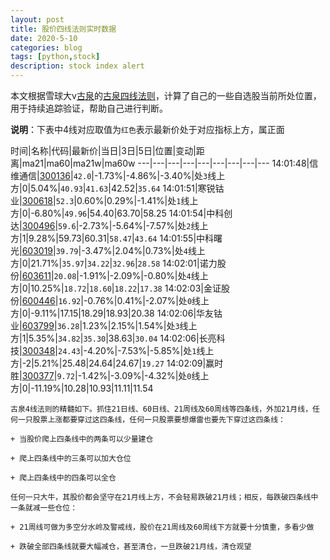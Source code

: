 ```yaml
---
layout: post
title: 股价四线法则实时数据
date: 2020-5-10
categories: blog
tags: [python,stock]
description: stock index alert
---
```



本文根据雪球大v[古泉](https://xueqiu.com/u/7148646888)的[古泉四线法则](https://xueqiu.com/7148646888/130498192)，计算了自己的一些自选股当前所处位置，用于持续追踪验证，帮助自己进行判断。

**说明**：下表中4线对应取值为`红色`表示最新价处于对应指标上方，属正面

时间|名称|代码|最新价|当日|3日|5日|位置|变动|距离|ma21|ma60|ma21w|ma60w
---|---|---|---|---|---|---|---|---
14:01:48|信维通信|[300136](https://xueqiu.com/S/SZ300136)|`42.0`|-1.73%|-4.86%|-3.40%|处`3`线上方|0|5.04%|`40.93`|`41.63`|42.52|`35.64`
14:01:51|寒锐钴业|[300618](https://xueqiu.com/S/SZ300618)|`52.3`|0.60%|0.29%|-1.41%|处`1`线上方|0|-6.80%|`49.96`|54.40|63.70|58.25
14:01:54|中科创达|[300496](https://xueqiu.com/S/SZ300496)|`59.6`|-2.73%|-5.64%|-7.57%|处`2`线上方|1|9.28%|59.73|60.31|`58.47`|`43.64`
14:01:55|中科曙光|[603019](https://xueqiu.com/S/SH603019)|`39.79`|-3.47%|2.04%|0.73%|处`4`线上方|0|21.71%|`35.97`|`34.22`|`32.96`|`28.58`
14:02:01|诺力股份|[603611](https://xueqiu.com/S/SH603611)|`20.08`|-1.91%|-2.09%|-0.80%|处`4`线上方|0|10.25%|`18.72`|`18.60`|`18.22`|`17.38`
14:02:03|金证股份|[600446](https://xueqiu.com/S/SH600446)|`16.92`|-0.76%|0.41%|-2.07%|处`0`线上方|0|-9.11%|17.15|18.29|18.93|20.38
14:02:06|华友钴业|[603799](https://xueqiu.com/S/SH603799)|`36.28`|1.23%|2.15%|1.54%|处`3`线上方|1|5.35%|`34.82`|`35.30`|38.63|`30.04`
14:02:06|长亮科技|[300348](https://xueqiu.com/S/SZ300348)|`24.43`|-4.20%|-7.53%|-5.85%|处`1`线上方|-2|5.21%|25.48|24.64|24.67|`19.27`
14:02:09|赢时胜|[300377](https://xueqiu.com/S/SZ300377)|`9.72`|-1.42%|-3.09%|-4.32%|处`0`线上方|0|-11.19%|10.28|10.93|11.11|11.54

```
古泉4线法则的精髓如下。抓住21日线、60日线、21周线及60周线等四条线，外加21月线，任何一只股票上涨都要穿过这四条线，任何一只股票要想爆雷也要先下穿过这四条线：

+ 当股价爬上四条线中的两条可以少量建仓

+ 爬上四条线中的三条可以加大仓位

+ 爬上四条线中的四条可以全仓

任何一只大牛，其股价都会坚守在21月线上方，不会轻易跌破21月线；相反，每跌破四条线中一条就减一些仓位：

+ 21周线可做为多空分水岭及警戒线，股价在21周线及60周线下方就要十分慎重，多看少做

+ 跌破全部四条线就要大幅减仓，甚至清仓，一旦跌破21月线，清仓观望
```